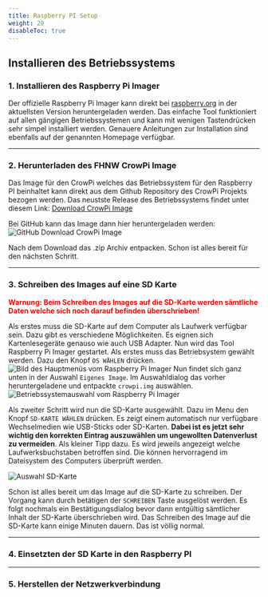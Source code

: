 ```yaml
---
title: Raspberry PI Setup
weight: 20
disableToc: true
---
```


## Installieren des Betriebssystems
### 1. Installieren des Raspberry Pi Imager
Der offizielle Raspberry Pi Imager kann direkt bei [raspberry.org](https://www.raspberrypi.org/software/) in der
aktuellsten Version heruntergeladen werden. Das einfache Tool funktioniert auf allen gängigen Betriebssystemen und kann
mit wenigen Tastendrücken sehr simpel installiert werden. Genauere Anleitungen zur Installation sind ebenfalls auf der
genannten Homepage verfügbar.

---

### 2. Herunterladen des FHNW CrowPi Image
Das Image für den CrowPi welches das Betriebssystem für den Raspberry PI beinhaltet kann direkt aus dem Github
Repository des CrowPi Projekts bezogen werden. Das neustste Release des Betriebssystems findet unter diesem Link:
[Download CrowPi Image](https://github.com/ppmathis/fhnw-crowpi/releases/latest)

Bei GitHub kann das Image dann hier heruntergeladen werden:
![GitHub Download CrowPi Image](/fhnw-crowpi/images/setup/download-crowpi-image.JPG)

Nach dem Download das .zip Archiv entpacken. Schon ist alles bereit für den nächsten Schritt.

---

### 3. Schreiben des Images auf eine SD Karte
 <span style="color:red !important">**Warnung: Beim Schreiben des Images auf die SD-Karte werden sämtliche Daten
 welche sich
noch
darauf befinden überschrieben!**</span>

Als erstes muss die SD-Karte auf dem Computer als Laufwerk verfügbar sein. Dazu gibt es verschiedene Möglichkeiten. Es
eignen sich Kartenlesegeräte genauso wie auch USB Adapter.
Nun wird das Tool Raspberry Pi Imager gestartet. Als erstes muss das Betriebsystem gewählt werden. Dazu den Knopf `OS
WÄHLEN` drücken.
![Bild des Hauptmenüs vom Raspberry Pi Imager](/fhnw-crowpi/images/setup/mainmenu-raspberrypi-imager.JPG)
Nun findet sich ganz unten in der Auswahl `Eigenes Image`. Im Auswahldialog das vorher heruntergeladene und entpackte
 `crowpi.img` auswählen.
![Betriebssystemauswahl vom Raspberry Pi Imager](/fhnw-crowpi/images/setup/selectos-raspberrypi-imager.JPG)

Als zweiter Schritt wird nun die SD-Karte ausgewählt. Dazu im Menu den Knopf `SD-KARTE WÄHLEN` drücken. Es zeigt einem
automatisch nur verfügbare Wechselmedien wie USB-Sticks oder SD-Karten. **Dabei ist es jetzt sehr wichtig den
korrekten Eintrag auszuwählen um ungewollten Datenverlust zu vermeiden**. Als kleiner Tipp dazu. Es wird jeweils
angezeigt welche Laufwerksbuchstaben betroffen sind. Die können hervorragend im Dateisystem des Computers überprüft
werden.

![Auswahl SD-Karte](/fhnw-crowpi/images/setup/selectsdcard-raspberrypi-imager.JPG)

Schon ist alles bereit um das Image auf die SD-Karte zu schreiben. Der Vorgang kann durch betätigen der `SCHREIBEN`
Taste ausgelöst werden. Es folgt nochmals ein Bestätigungsdialog bevor dann entgültig sämtlicher Inhalt der SD-Karte
überschrieben wird. Das Schreiben des Image auf die SD-Karte kann einige Minuten dauern. Das ist völlig normal.

---

### 4. Einsetzten der SD Karte in den Raspberry PI

---

### 5. Herstellen der Netzwerkverbindung
